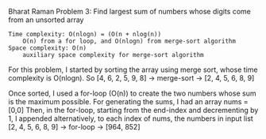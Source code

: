 Bharat Raman
Problem 3: Find largest sum of numbers whose digits come from an unsorted array

    Time complexity: O(nlogn) = (O(n + nlog(n))
        O(n) from a for loop, and O(nlogn) from merge-sort algorithm
    Space complexity: O(n)
        auxiliary space complexity for merge-sort algorithm

For this problem, I started by sorting the array using merge sort, whose time complexity is O(nlogn).
    So [4, 6, 2, 5, 9, 8]  -> merge-sort  ->  [2, 4, 5, 6, 8, 9]
    
Once sorted, I used a for-loop (O(n)) to create the two numbers whose sum is the maximum possible.
For generating the sums, I had an array nums = [0,0]
Then, in the for-loop, starting from the end-index and decrementing by 1, I appended alternatively, to each index of nums, the numbers in input list
    [2, 4, 5, 6, 8, 9] -> for-loop ->  [964, 852]
